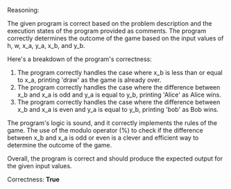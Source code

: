 Reasoning:

The given program is correct based on the problem description and the execution states of the program provided as comments. The program correctly determines the outcome of the game based on the input values of h, w, x_a, y_a, x_b, and y_b.

Here's a breakdown of the program's correctness:

1. The program correctly handles the case where x_b is less than or equal to x_a, printing 'draw' as the game is already over.
2. The program correctly handles the case where the difference between x_b and x_a is odd and y_a is equal to y_b, printing 'Alice' as Alice wins.
3. The program correctly handles the case where the difference between x_b and x_a is even and y_a is equal to y_b, printing 'bob' as Bob wins.

The program's logic is sound, and it correctly implements the rules of the game. The use of the modulo operator (%) to check if the difference between x_b and x_a is odd or even is a clever and efficient way to determine the outcome of the game.

Overall, the program is correct and should produce the expected output for the given input values.

Correctness: **True**